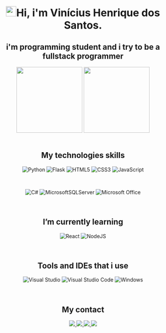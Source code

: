 # <div align="center"><img src="https://media.giphy.com/media/hvRJCLFzcasrR4ia7z/giphy.gif" width="28">Hi, i'm Vinícius Henrique dos Santos.</div>
## <div align="center">i'm programming student and i try to be a fullstack programmer</div>
<div align="center">
  <img height="180em" src="https://github-readme-stats.vercel.app/api?username=ViniUme&show_icons=true&theme=tokyonight&include_all_commits=true&count_private=true"/>
  <img height="180em" src="https://github-readme-stats.vercel.app/api/top-langs/?username=ViniUme&layout=compact&langs_count=7&theme=tokyonight"/>
</div><br>
  
## <div align="center">My technologies skills</div>
<div align="center">
  
  ![Python](https://img.shields.io/badge/python-3670A0?style=for-the-badge&logo=python&logoColor=ffdd54)
  ![Flask](https://img.shields.io/badge/flask-%23000.svg?style=for-the-badge&logo=flask&logoColor=white)
  ![HTML5](https://img.shields.io/badge/html5-%23E34F26.svg?style=for-the-badge&logo=html5&logoColor=white)
  ![CSS3](https://img.shields.io/badge/css3-%231572B6.svg?style=for-the-badge&logo=css3&logoColor=white)
  ![JavaScript](https://img.shields.io/badge/javascript-%23323330.svg?style=for-the-badge&logo=javascript&logoColor=%23F7DF1E)
  
  <br>
  
  ![C#](https://img.shields.io/badge/c%23-%23239120.svg?style=for-the-badge&logo=c-sharp&logoColor=white)
  ![MicrosoftSQLServer](https://img.shields.io/badge/Microsoft%20SQL%20Sever-CC2927?style=for-the-badge&logo=microsoft%20sql%20server&logoColor=white)
  ![Microsoft Office](https://img.shields.io/badge/Microsoft_Office-D83B01?style=for-the-badge&logo=microsoft-office&logoColor=white)
  
</div><br>
  
## <div align="center">I’m currently learning</div>
<div align="center">

  ![React](https://img.shields.io/badge/react-%2320232a.svg?style=for-the-badge&logo=react&logoColor=%2361DAFB)
  ![NodeJS](https://img.shields.io/badge/node.js-6DA55F?style=for-the-badge&logo=node.js&logoColor=white)
  
</div><br>

## <div align="center">Tools and IDEs that i use</div>
<div align="center">
  
  ![Visual Studio](https://img.shields.io/badge/Visual%20Studio-5C2D91.svg?style=for-the-badge&logo=visual-studio&logoColor=white)
  ![Visual Studio Code](https://img.shields.io/badge/Visual%20Studio%20Code-0078d7.svg?style=for-the-badge&logo=visual-studio-code&logoColor=white)
  ![Windows](https://img.shields.io/badge/Windows-0078D6?style=for-the-badge&logo=windows&logoColor=white)
  
</div><br>
  
## <div align="center">My contact</div>
<div align="center">
  
  <a href="mailto:viniciusumetsu210@gmail.com">
    <img src="https://img.shields.io/badge/Gmail-D14836?style=for-the-badge&logo=gmail&logoColor=white">
  </a>
  <a href="http://api.whatsapp.com/send?phone=5518997119365" target="_blank">
    <img src="https://img.shields.io/badge/WhatsApp-25D366?style=for-the-badge&logo=whatsapp&logoColor=white">
  </a>

  <a href="https://www.linkedin.com/in/vinicius-henrique-dos-santos-1bb529210/">
    <img src="https://img.shields.io/badge/linkedin-%230077B5.svg?style=for-the-badge&logo=linkedin&logoColor=white">
  </a>

  <a href="https://www.instagram.com/viniciusumetsu210/">
    <img src="https://img.shields.io/badge/<handle>-%23E4405F.svg?style=for-the-badge&logo=Instagram&logoColor=white">
  </a>
  
</div>
